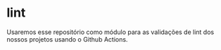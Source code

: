 # lint
Usaremos esse repositório como módulo para as validações de lint dos nossos projetos usando o Github Actions.
